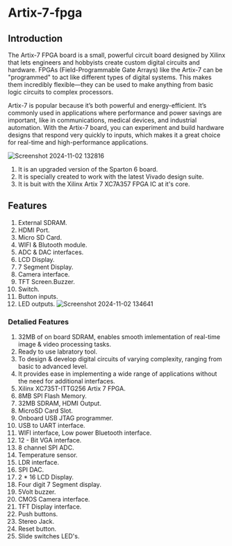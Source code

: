 # Artix-7-fpga

## Introduction
The Artix-7 FPGA board is a small, powerful circuit board designed by Xilinx that lets engineers and hobbyists create custom digital circuits and hardware. FPGAs (Field-Programmable Gate Arrays) like the Artix-7 can be "programmed" to act like different types of digital systems. This makes them incredibly flexible—they can be used to make anything from basic logic circuits to complex processors.

Artix-7 is popular because it’s both powerful and energy-efficient. It’s commonly used in applications where performance and power savings are important, like in communications, medical devices, and industrial automation. With the Artix-7 board, you can experiment and build hardware designs that respond very quickly to inputs, which makes it a great choice for real-time and high-performance applications.

![Screenshot 2024-11-02 132816](https://github.com/user-attachments/assets/3f6f7734-8ba1-48c2-acf3-aea5d1c523ba)

1. It is an upgraded version of the  Sparton 6 board.
2. It is specially created to work with the latest Vivado design suite.
3. It is buit with the Xilinx Artix 7 XC7A357 FPGA IC at it's core.

## Features
1. External SDRAM.
2. HDMI Port.
3. Micro SD Card.
4. WIFI & Blutooth module.
5. ADC & DAC interfaces.
6. LCD Display.
7. 7 Segment Display.
8. Camera interface.
9. TFT Screen.Buzzer.
10. Switch.
11. Button inputs.
12. LED outputs.
![Screenshot 2024-11-02 134641](https://github.com/user-attachments/assets/c40614db-9e2d-46b0-abad-58550ab86ece)

### Detalied Features
1. 32MB of on board SDRAM, enables smooth imlementation of real-time image & video processing tasks.
2. Ready to use labratory tool.
3. To design & develop digital circuits of varying complexity, ranging from basic to advanced level.
4. It provides ease in implementing a wide range of applications without the need for additional interfaces.
5. Xilinx XC735T-ITTG256 Artix 7 FPGA.
6. 8MB SPI Flash Memory.
7. 32MB SDRAM, HDMI Output.
8. MicroSD Card Slot.
9. Onboard USB JTAG programmer.
10. USB to UART interface.
11. WIFI interface, Low power Bluetooth interface.
12. 12 - Bit VGA interface.
13. 8 channel SPI ADC.
14. Temperature sensor.
15. LDR interface.
16. SPI DAC.
17. 2 * 16 LCD Display.
18. Four digit 7 Segment display.
19. 5Volt buzzer.
20. CMOS Camera interface.
21. TFT Display interface.
22. Push buttons.
23. Stereo Jack.
24. Reset button.
25. Slide switches LED's.

